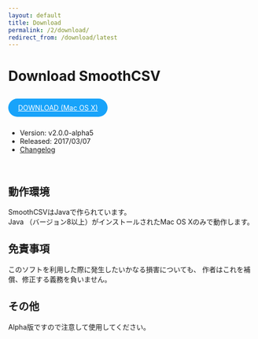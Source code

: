 ```yaml
---
layout: default
title: Download
permalink: /2/download/
redirect_from: /download/latest
---
```

 
Download SmoothCSV
====


<a href="https://github.com/kohii/smoothcsv/releases/download/v2.0.0-alpha5/SmoothCSV-2.0.0-alpha5.dmg"
    target="_blank"
    style="background: #18a3fa; color: #fff; border: 0; outline: none; border-radius: 20px; font-size: 14px; padding: 10px 20px; display: inline-block; margin: 10px 0;">
    DOWNLOAD (Mac OS X)
</a><br>

- Version: v2.0.0-alpha5
- Released: 2017/03/07
- <a href="https://github.com/kohii/smoothcsv/releases/tag/v2.0.0-alpha5" target="_blank">Changelog</a>

<br>

## 動作環境

SmoothCSVはJavaで作られています。  
Java （バージョン8以上）がインストールされたMac OS Xのみで動作します。

## 免責事項

このソフトを利用した際に発生したいかなる損害についても、 作者はこれを補償、修正する義務を負いません。

## その他

Alpha版ですので注意して使用してください。